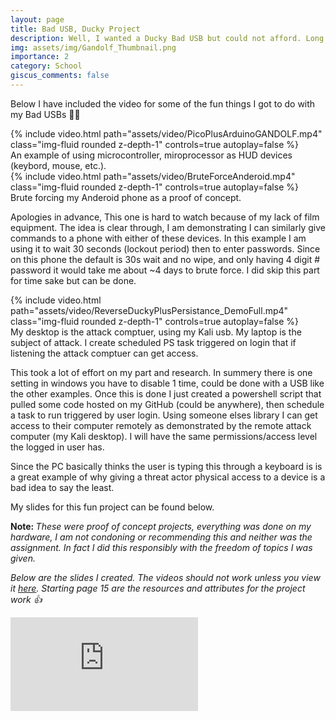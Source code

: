 ```yaml
---
layout: page
title: Bad USB, Ducky Project
description: Well, I wanted a Ducky Bad USB but could not afford. Long story short here are 2 $5 alternatives w/Arduino, Raspberry Pie 😀
img: assets/img/Gandolf_Thumbnail.png
importance: 2
category: School
giscus_comments: false
---
```


Below I have included the video for some of the fun things I got to do with my Bad USBs 👾🤫


<div class="row">
    <div class="col-md mt-5 mt-md-0">
        {% include video.html 
        path="assets/video/PicoPlusArduinoGANDOLF.mp4" 
        class="img-fluid rounded z-depth-1" 
        controls=true autoplay=false %}
    </div>
</div>
<div class="caption">
    An example of using microcontroller, miroprocessor as HUD devices (keybord, mouse, etc.). 
</div>



<div class="row">
    <div class="col-md mt-5 mt-md-0">
        {% include video.html 
        path="assets/video/BruteForceAnderoid.mp4" 
        class="img-fluid rounded z-depth-1" 
        controls=true autoplay=false %}
    </div>
</div>
<div class="caption">
    Brute forcing my Anderoid phone as a proof of concept. 
</div>

Apologies in advance, This one is hard to watch because of my lack of film equipment. The idea is clear through, I am demonstrating I can similarly give commands to a phone with either of these devices. In this example I am using it to wait 30 seconds (lockout period) then to enter passwords. Since on this phone the default is 30s wait and no wipe, and only having 4 digit # password it would take me about ~4 days to brute force. I did skip this part for time sake but can be done. 

<div class="row">
    <div class="col-md mt-5 mt-md-0">
        {% include video.html 
        path="assets/video/ReverseDuckyPlusPersistance_DemoFull.mp4" 
        class="img-fluid rounded z-depth-1" 
        controls=true autoplay=false %}
    </div>
</div>
<div class="caption">
    My desktop is the attack comptuer, using my Kali usb. My laptop is the subject of attack. I create scheduled PS task triggered on login that if listening the attack comptuer can get access. 
</div>

This took a lot of effort on my part and research. In summery there is one setting in windows you have to disable 1 time, could be done with a USB like the other examples. Once this is done I just created a powershell script that pulled some code hosted on my GitHub (could be anywhere), then schedule a task to run triggered by user login. Using someone elses library I can get access to their computer remotely as demonstrated by the remote attack computer (my Kali desktop). I will have the same permissions/access level the logged in user has. 


Since the PC basically thinks the user is typing this through a keyboard is is a great example of why giving a threat actor physical access to a device is a bad idea to say the least. 

My slides for this fun project can be found below. 

<b>Note: </b><i>These were proof of concept projects, everything was done on my hardware, I am not condoning or recommending this and neither was the assignment. In fact I did this responsibly with the freedom of topics I was given.</i>

<i>Below are the slides I created. The videos should not work unless you view it <a href="https://docs.google.com/presentation/d/1W2ecQoQON7yraziY6Ja600XYWgqb7X1nyP8KQ3nhXIE/edit?usp=sharing" target="_blank">here</a>. Starting page 15 are the resources and attributes for the project work 👍</i>

<iframe class="w-max" src="https://docs.google.com/presentation/d/e/2PACX-1vTDd3jQpdXg1o7PcCGK0yr7_9lkatLNntXh0IJ8xGRAakqKhsiWxw6XIcNlkEch-L9AiHRJyn7yg1bq/embed?start=true&loop=true&delayms=3000" frameborder="0" 
allowfullscreen="false" mozallowfullscreen="false" webkitallowfullscreen="false">
</iframe>



